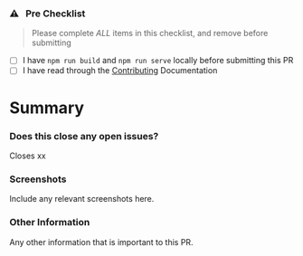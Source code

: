 ### ⚠️ &nbsp;&nbsp;Pre Checklist

> Please complete _ALL_ items in this checklist, and remove before submitting

- [ ] I have `npm run build` and `npm run serve` locally before submitting this PR
- [ ] I have read through the [Contributing](https://devlake.apache.org/community/) Documentation

# Summary

<!--
Thanks for submitting a PR! We appreciate you spending the time to work on these changes. Please fill out as many sections below as possible.
-->

### Does this close any open issues?
Closes xx

### Screenshots
Include any relevant screenshots here.

### Other Information
Any other information that is important to this PR.
